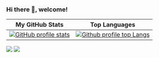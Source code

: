 ### Hi there 👋, welcome!

<!--
**josehu07/josehu07** is a ✨ _special_ ✨ repository because its `README.md` (this file) appears on your GitHub profile.

Here are some ideas to get you started:

- 🔭 I’m currently working on ...
- 🌱 I’m currently learning ...
- 👯 I’m looking to collaborate on ...
- 🤔 I’m looking for help with ...
- 💬 Ask me about ...
- 📫 How to reach me: ...
- 😄 Pronouns: ...
- ⚡ Fun fact: ...
-->

| My GitHub Stats | Top Languages |
| :---: | :---: |
| [![GitHub profile stats](https://github-readme-stats.vercel.app/api?username=josehu07&count_private=true&show_icons=true&theme=gruvbox)](https://github.com/anuraghazra/github-readme-stats) | [![Github profile top Langs](https://github-readme-stats.vercel.app/api/top-langs/?username=josehu07&layout=compact&theme=gruvbox)](https://github.com/anuraghazra/github-readme-stats) |

<p float="left">
  <img src="https://github-readme-stats.vercel.app/api?username=josehu07&count_private=true&show_icons=true&theme=gruvbox" />
  <img src="https://github-readme-stats.vercel.app/api/top-langs/?username=josehu07&layout=compact&theme=gruvbox" />
</p>
